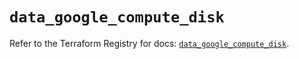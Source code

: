 # `data_google_compute_disk`

Refer to the Terraform Registry for docs: [`data_google_compute_disk`](https://registry.terraform.io/providers/hashicorp/google/6.42.0/docs/data-sources/compute_disk).
